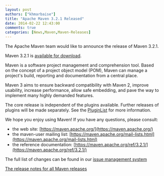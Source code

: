 ```yaml
---
layout: post
authors: ["khmarbaise"]
title: "Apache Maven 3.2.1 Released"
date: 2014-02-22 12:43:00
comments: true
categories: [News,Maven,Maven-Releases]
---
```

The Apache Maven team would like to announce the release of Maven 3.2.1.

Maven 3.2.1 is [available for download](https://maven.apache.org/download.html).

Maven is a software project management and comprehension tool. Based on the concept of a project object model
(POM), Maven can manage a project's build, reporting and documentation from a central place.

Maven 3 aims to ensure backward compatibility with Maven 2, improve usability, increase performance, 
allow safe embedding, and pave the way to implement many highly demanded features.

The core release is independent of the plugins available. Further releases of plugins will be made separately.
See the [PluginList](https://maven.apache.org/plugins/) for more information.

We hope you enjoy using Maven! If you have any questions, please consult:

- the web site: [https://maven.apache.org/](https://maven.apache.org/)
- the maven-user mailing list: [https://maven.apache.org/mail-lists.html](https://maven.apache.org/mail-lists.html)
- the reference documentation: [https://maven.apache.org/ref/3.2.1/](https://maven.apache.org/ref/3.2.1/)

The full list of changes can be found in our [issue management system](https://jira.codehaus.org/secure/ReleaseNote.jspa?projectId=10500&version=20041)

[The release notes for all Maven releases](https://maven.apache.org/release-notes-all.html)
